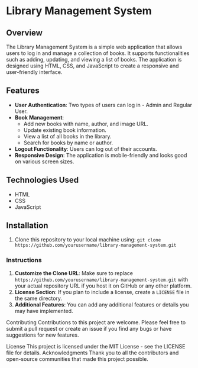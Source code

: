 # Library Management System

## Overview

The Library Management System is a simple web application that allows users to log in and manage a collection of books. It supports functionalities such as adding, updating, and viewing a list of books. The application is designed using HTML, CSS, and JavaScript to create a responsive and user-friendly interface.

## Features

- **User Authentication**: Two types of users can log in - Admin and Regular User.
- **Book Management**:
  - Add new books with name, author, and image URL.
  - Update existing book information.
  - View a list of all books in the library.
  - Search for books by name or author.
- **Logout Functionality**: Users can log out of their accounts.
- **Responsive Design**: The application is mobile-friendly and looks good on various screen sizes.

## Technologies Used

- HTML
- CSS
- JavaScript

## Installation

1. Clone this repository to your local machine using:
 `git clone https://github.com/yourusername/library-management-system.git`

### Instructions
1. **Customize the Clone URL**: Make sure to replace `https://github.com/yourusername/library-management-system.git` with your actual repository URL if you host it on GitHub or any other platform.
2. **License Section**: If you plan to include a license, create a `LICENSE` file in the same directory.
3. **Additional Features**: You can add any additional features or details you may have implemented.

Contributing
Contributions to this project are welcome. Please feel free to submit a pull request or create an issue if you find any bugs or have suggestions for new features.

License
This project is licensed under the MIT License - see the LICENSE file for details.
Acknowledgments
Thank you to all the contributors and open-source communities that made this project possible.

